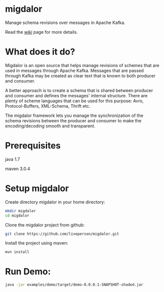 migdalor
========
Manage schema revisions over messages in Apache Kafka.

Read the [wiki](https://github.com/liveperson/migdalor/wiki) page for more details.

What does it do?
================
Migdalor is an open source that helps manage revisions of schemes that are used in messages through Apache Kafka. Messages that are passed through Kafka may be created as clear text that is known to both producer and consumer.

A better approach is to create a schema that is shared between producer and consumer and defines the messages' internal structure. There are plenty of scheme languages that can be used for this purpose: Avro, Protocol-Buffers, XML-Schema, Thrift etc.

The migdalor framework lets you manage the synchronization of the schema revisions between the producer and consumer to make the encoding/decoding smooth and transparent.


Prerequisites
=============
java 1.7

maven 3.0.4




Setup migdalor
===============
Create directory migdalor in your home directory:
```bash
mkdir migdalor
cd migdalor
```
Clone the migdalor project from github:
```bash
git clone https://github.com/liveperson/migdalor.git
```
Install the project using maven:
```bash
mvn install
```

Run Demo:
=========
```bash
java -jar examples/demo/target/demo-0.0.0.1-SNAPSHOT-shaded.jar
```
